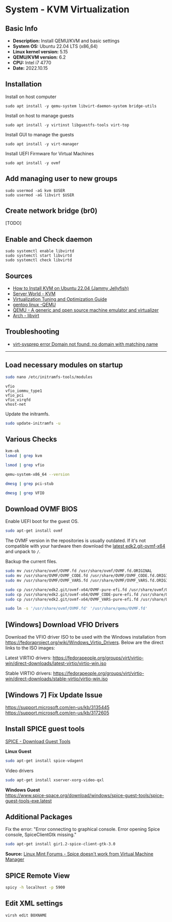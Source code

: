 # System - KVM Virtualization

## Basic Info

- **Description:** Install QEMU/KVM and basic settings
- **System OS:** Ubuntu 22.04 LTS (x86_64)
- **Linux kernel version:** 5.15
- **QEMU/KVM version:** 6.2
- **CPU:** Intel i7 4770
- **Date:** 2022.10.15

## Installation

Install on host computer
```shell
sudo apt install -y qemu-system libvirt-daemon-system bridge-utils
```

Install on host to manage guests
```shell
sudo apt install -y virtinst libguestfs-tools virt-top 
```

Install GUI to manage the guests
```shell
sudo apt install -y virt-manager
```

Install UEFI Firmware for Virtual Machines
```shell
sudo apt install -y ovmf 
```

## Add managing user to new groups

```shell
sudo usermod -aG kvm $USER
sudo usermod -aG libvirt $USER 
```

## Create network bridge (br0)
[TODO]

## Enable and Check daemon

```shell
sudo systemctl enable libvirtd
sudo systemctl start libvirtd
sudo systemctl check libvirtd
```




## Sources

- [How to Install KVM on Ubuntu 22.04 (Jammy Jellyfish)](https://www.linuxtechi.com/how-to-install-kvm-on-ubuntu-22-04/)
- [Server World - KVM](https://www.server-world.info/en/note?os=Ubuntu_22.04&p=kvm&f=1)
- [Virtualization Tuning and Optimization Guide](https://access.redhat.com/documentation/en-us/red_hat_enterprise_linux/7/html/virtualization_tuning_and_optimization_guide/index)
- [gentoo linux -QEMU](https://wiki.gentoo.org/wiki/QEMU)
- [QEMU -  A generic and open source machine emulator and virtualizer](https://www.qemu.org/)
- [Arch - libvirt](https://wiki.archlinux.org/title/libvirt)

## Troubleshooting

- [virt-sysprep error Domain not found: no domain with matching name](https://askubuntu.com/questions/1415438/virt-sysprep-error-domain-not-found-no-domain-with-matching-name)


-------------------

## Load necessary modules on startup ##

```sh
sudo nano /etc/initramfs-tools/modules
```

```
vfio
vfio_iommu_type1
vfio_pci
vfio_virqfd
vhost-net
```

Update the initramfs.

```sh
sudo update-initramfs -u
```

## Various Checks ##

```sh
kvm-ok
lsmod | grep kvm
```

```sh
lsmod | grep vfio
```

```sh
qemu-system-x86_64 --version
```

```sh
dmesg | grep pci-stub
```

```sh
dmesg | grep VFIO
```

## Download OVMF BIOS ##

Enable UEFI boot for the guest OS.

```sh
sudo apt-get install ovmf
```

The OVMF version in the repositories is usually outdated. If it's not compatible with your hardware then download the [latest edk2.git-ovmf-x64](https://www.kraxel.org/repos/jenkins/edk2/) and unpack to `/`.

Backup the current files.

```sh
sudo mv /usr/share/ovmf/OVMF.fd /usr/share/ovmf/OVMF.fd.ORIGINAL
sudo mv /usr/share/OVMF/OVMF_CODE.fd /usr/share/OVMF/OVMF_CODE.fd.ORIGINAL
sudo mv /usr/share/OVMF/OVMF_VARS.fd /usr/share/OVMF/OVMF_VARS.fd.ORIGINAL
```

```sh
sudo cp /usr/share/edk2.git/ovmf-x64/OVMF-pure-efi.fd /usr/share/ovmf/OVMF.fd
sudo cp /usr/share/edk2.git/ovmf-x64/OVMF_CODE-pure-efi.fd /usr/share/OVMF/OVMF_CODE.fd
sudo cp /usr/share/edk2.git/ovmf-x64/OVMF_VARS-pure-efi.fd /usr/share/OVMF/OVMF_VARS.fd
```

```sh
sudo ln -s '/usr/share/ovmf/OVMF.fd' '/usr/share/qemu/OVMF.fd'
```

## [Windows] Download VFIO Drivers ##

Download the VFIO driver ISO to be used with the Windows installation from https://fedoraproject.org/wiki/Windows_Virtio_Drivers. Below are the direct links to the ISO images:

Latest VIRTIO drivers: https://fedorapeople.org/groups/virt/virtio-win/direct-downloads/latest-virtio/virtio-win.iso

Stable VIRTIO drivers: https://fedorapeople.org/groups/virt/virtio-win/direct-downloads/stable-virtio/virtio-win.iso

## [Windows 7] Fix Update Issue ##

https://support.microsoft.com/en-us/kb/3135445  
https://support.microsoft.com/en-us/kb/3172605

## Install SPICE guest tools ##

[SPICE - Download Guest Tools](http://www.spice-space.org/download.html)  

**Linux Guest**

```sh
sudo apt-get install spice-vdagent
```

Video drivers

```sh
sudo apt-get install xserver-xorg-video-qxl
```

**Windows Guest**  
https://www.spice-space.org/download/windows/spice-guest-tools/spice-guest-tools-exe.latest

## Additional Packages ##

Fix the error: "Error connecting to graphical console. Error opening Spice console, SpiceClientGtk missing."

```sh
sudo apt-get install gir1.2-spice-client-gtk-3.0
```

**Source:** [Linux Mint Forums - Spice doesn't work from Virtual Machine Manager](https://forums.linuxmint.com/viewtopic.php?t=227025)

## SPICE Remote View ##

```sh
spicy -h localhost -p 5900
```

## Edit XML settings ##

```sh
virsh edit BOXNAME
```


